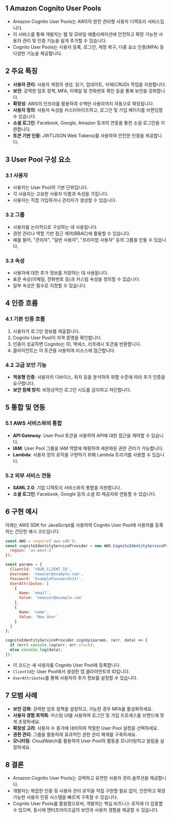 ## 1 Amazon Cognito User Pools

- Amazon Cognito User Pools는 AWS의 완전 관리형 사용자 디렉토리 서비스입니다.
- 이 서비스를 통해 개발자는 웹 및 모바일 애플리케이션에 안전하고 확장 가능한 사용자 관리 및 인증 기능을 쉽게 추가할 수 있습니다.
- Cognito User Pools는 사용자 등록, 로그인, 계정 복구, 다중 요소 인증(MFA) 등 다양한 기능을 제공합니다.



## 2 주요 특징

- **사용자 관리**: 사용자 계정의 생성, 읽기, 업데이트, 삭제(CRUD) 작업을 지원합니다.
- **보안**: 강력한 암호 정책, MFA, 이메일 및 전화번호 확인 등을 통해 보안을 강화합니다.
- **확장성**: AWS의 인프라를 활용하여 수백만 사용자까지 자동으로 확장됩니다.
- **사용자 정의**: 사용자 속성을 커스터마이즈하고, 로그인 및 가입 페이지를 브랜딩할 수 있습니다.
- **소셜 로그인**: Facebook, Google, Amazon 등과의 연동을 통한 소셜 로그인을 지원합니다.
- **토큰 기반 인증**: JWT(JSON Web Tokens)를 사용하여 안전한 인증을 제공합니다.



## 3 User Pool 구성 요소

### 3.1 사용자

- 사용자는 User Pool의 기본 단위입니다.
- 각 사용자는 고유한 사용자 이름과 속성을 가집니다.
- 사용자는 직접 가입하거나 관리자가 생성할 수 있습니다.



### 3.2 그룹

- 사용자를 논리적으로 구성하는 데 사용됩니다.
- 권한 관리나 역할 기반 접근 제어(RBAC)에 활용할 수 있습니다.
- 예를 들어, "관리자", "일반 사용자", "프리미엄 사용자" 등의 그룹을 만들 수 있습니다.



### 3.3 속성

- 사용자에 대한 추가 정보를 저장하는 데 사용됩니다.
- 표준 속성(이메일, 전화번호 등)과 커스텀 속성을 정의할 수 있습니다.
- 일부 속성은 필수로 지정할 수 있습니다.



## 4 인증 흐름

### 4.1 기본 인증 흐름

1. 사용자가 로그인 정보를 제출합니다.
2. Cognito User Pool이 자격 증명을 확인합니다.
3. 인증이 성공하면 Cognito는 ID, 액세스, 리프레시 토큰을 반환합니다.
4. 클라이언트는 이 토큰을 사용하여 리소스에 접근합니다.



### 4.2 고급 보안 기능

- **적응형 인증**: 사용자의 디바이스, 위치 등을 분석하여 위험 수준에 따라 추가 인증을 요구합니다.
- **보안 침해 방지**: 비정상적인 로그인 시도를 감지하고 차단합니다.



## 5 통합 및 연동

### 5.1 AWS 서비스와의 통합

- **API Gateway**: User Pool 토큰을 사용하여 API에 대한 접근을 제어할 수 있습니다.
- **IAM**: User Pool 그룹을 IAM 역할에 매핑하여 세분화된 권한 관리가 가능합니다.
- **Lambda**: 사용자 정의 로직을 구현하기 위해 Lambda 트리거를 사용할 수 있습니다.



### 5.2 외부 서비스 연동

- **SAML 2.0**: 기업 디렉토리 서비스와의 통합을 지원합니다.
- **소셜 로그인**: Facebook, Google 등의 소셜 ID 제공자와 연동할 수 있습니다.



## 6 구현 예시

아래는 AWS SDK for JavaScript를 사용하여 Cognito User Pool에 사용자를 등록하는 간단한 예시 코드입니다.

```javascript
const AWS = require('aws-sdk');
const cognitoIdentityServiceProvider = new AWS.CognitoIdentityServiceProvider({
  region: 'us-west-2'
});

const params = {
  ClientId: 'YOUR_CLIENT_ID',
  Username: 'newuser@example.com',
  Password: 'ExamplePassword123!',
  UserAttributes: [
	{
	  Name: 'email',
	  Value: 'newuser@example.com'
	},
	{
	  Name: 'name',
	  Value: 'New User'
	}
  ]
};

cognitoIdentityServiceProvider.signUp(params, (err, data) => {
  if (err) console.log(err, err.stack);
  else console.log(data);
});
```

- 이 코드는 새 사용자를 Cognito User Pool에 등록합니다.
- `ClientId`는 User Pool에서 생성한 앱 클라이언트의 ID입니다.
- `UserAttributes`를 통해 사용자의 추가 정보를 설정할 수 있습니다.



## 7 모범 사례

- **보안 강화**: 강력한 암호 정책을 설정하고, 가능한 경우 MFA를 활성화하세요.
- **사용자 경험 최적화**: 커스텀 UI를 사용하여 로그인 및 가입 프로세스를 브랜드에 맞게 조정하세요.
- **확장성 고려**: 사용자 수 증가에 대비하여 적절한 User Pool 설정을 선택하세요.
- **권한 관리**: 그룹을 활용하여 효과적인 권한 관리 체계를 구축하세요.
- **모니터링**: CloudWatch를 활용하여 User Pool의 활동을 모니터링하고 알림을 설정하세요.



## 8 결론

- Amazon Cognito User Pools는 강력하고 유연한 사용자 관리 솔루션을 제공합니다.
- 개발자는 복잡한 인증 및 사용자 관리 로직을 직접 구현할 필요 없이, 안전하고 확장 가능한 사용자 인증 시스템을 빠르게 구축할 수 있습니다.
- Cognito User Pools를 활용함으로써, 개발자는 핵심 비즈니스 로직에 더 집중할 수 있으며, 동시에 엔터프라이즈급의 보안과 사용자 경험을 제공할 수 있습니다.